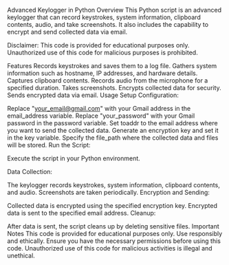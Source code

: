 Advanced Keylogger in Python
Overview
This Python script is an advanced keylogger that can record keystrokes, system information, clipboard contents, audio, and take screenshots. It also includes the capability to encrypt and send collected data via email.

Disclaimer: This code is provided for educational purposes only. Unauthorized use of this code for malicious purposes is prohibited.

Features
Records keystrokes and saves them to a log file.
Gathers system information such as hostname, IP addresses, and hardware details.
Captures clipboard contents.
Records audio from the microphone for a specified duration.
Takes screenshots.
Encrypts collected data for security.
Sends encrypted data via email.
Usage
Setup Configuration:

Replace "your_email@gmail.com" with your Gmail address in the email_address variable.
Replace "your_password" with your Gmail password in the password variable.
Set toaddr to the email address where you want to send the collected data.
Generate an encryption key and set it in the key variable.
Specify the file_path where the collected data and files will be stored.
Run the Script:

Execute the script in your Python environment.

Data Collection:

The keylogger records keystrokes, system information, clipboard contents, and audio.
Screenshots are taken periodically.
Encryption and Sending:

Collected data is encrypted using the specified encryption key.
Encrypted data is sent to the specified email address.
Cleanup:

After data is sent, the script cleans up by deleting sensitive files.
Important Notes
This code is provided for educational purposes only. Use responsibly and ethically.
Ensure you have the necessary permissions before using this code.
Unauthorized use of this code for malicious activities is illegal and unethical.
